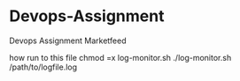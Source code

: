 # Devops-Assignment
Devops Assignment Marketfeed

how run to this file
chmod =x log-monitor.sh
./log-monitor.sh /path/to/logfile.log
